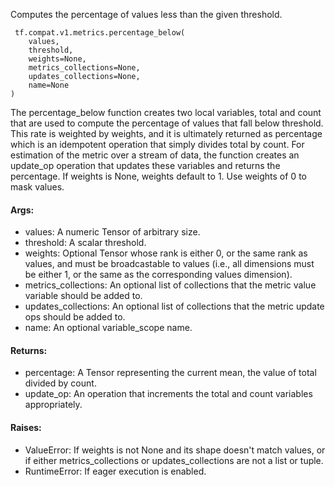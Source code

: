 Computes the percentage of values less than the given threshold.

```
 tf.compat.v1.metrics.percentage_below(
    values,
    threshold,
    weights=None,
    metrics_collections=None,
    updates_collections=None,
    name=None
)
```
The percentage_below function creates two local variables, total and count that are used to compute the percentage of values that fall below threshold. This rate is weighted by weights, and it is ultimately returned as percentage which is an idempotent operation that simply divides total by count.
For estimation of the metric over a stream of data, the function creates an update_op operation that updates these variables and returns the percentage.
If weights is None, weights default to 1. Use weights of 0 to mask values.
#### Args:
- values: A numeric Tensor of arbitrary size.
- threshold: A scalar threshold.
- weights: Optional Tensor whose rank is either 0, or the same rank as values, and must be broadcastable to values (i.e., all dimensions must be either 1, or the same as the corresponding values dimension).
- metrics_collections: An optional list of collections that the metric value variable should be added to.
- updates_collections: An optional list of collections that the metric update ops should be added to.
- name: An optional variable_scope name.
#### Returns:
- percentage: A Tensor representing the current mean, the value of total divided by count.
- update_op: An operation that increments the total and count variables appropriately.
#### Raises:
- ValueError: If weights is not None and its shape doesn't match values, or if either metrics_collections or updates_collections are not a list or tuple.
- RuntimeError: If eager execution is enabled.
